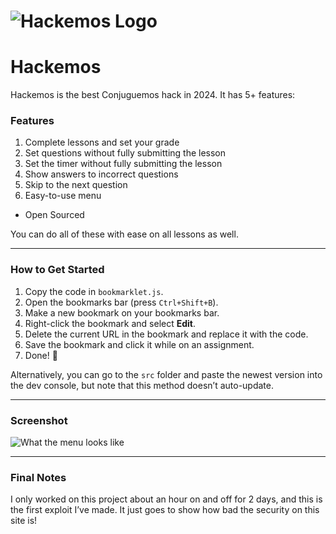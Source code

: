 # ![Hackemos Logo](https://github.com/Devik55/Hackemos/blob/main/assets/logo%20outline.png?raw=true)  

# Hackemos  

Hackemos is the best Conjuguemos hack in 2024. It has 5+ features:  

### Features  
1. Complete lessons and set your grade  
2. Set questions without fully submitting the lesson  
3. Set the timer without fully submitting the lesson  
4. Show answers to incorrect questions  
5. Skip to the next question  
6. Easy-to-use menu  
+ Open Sourced  

You can do all of these with ease on all lessons as well.  

---

### How to Get Started  
1. Copy the code in `bookmarklet.js`.  
2. Open the bookmarks bar (press `Ctrl+Shift+B`).  
3. Make a new bookmark on your bookmarks bar.  
4. Right-click the bookmark and select **Edit**.  
5. Delete the current URL in the bookmark and replace it with the code.  
6. Save the bookmark and click it while on an assignment.  
7. Done! 🎉  

Alternatively, you can go to the `src` folder and paste the newest version into the dev console, but note that this method doesn’t auto-update.  

---

### Screenshot  
![What the menu looks like](https://github.com/user-attachments/assets/3d6b90ae-d635-4acc-9bf7-7f0697ccf552)  

---

### Final Notes  
I only worked on this project about an hour on and off for 2 days, and this is the first exploit I’ve made. It just goes to show how bad the security on this site is!  
